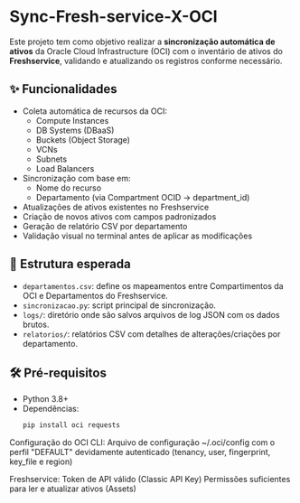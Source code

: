 # Sync-Fresh-service-X-OCI

Este projeto tem como objetivo realizar a **sincronização automática de ativos** da Oracle Cloud Infrastructure (OCI) com o inventário de ativos do **Freshservice**, validando e atualizando os registros conforme necessário.

## ✨ Funcionalidades

- Coleta automática de recursos da OCI:
  - Compute Instances
  - DB Systems (DBaaS)
  - Buckets (Object Storage)
  - VCNs
  - Subnets
  - Load Balancers
- Sincronização com base em:
  - Nome do recurso
  - Departamento (via Compartment OCID → department_id)
- Atualizações de ativos existentes no Freshservice
- Criação de novos ativos com campos padronizados
- Geração de relatório CSV por departamento
- Validação visual no terminal antes de aplicar as modificações

## 📁 Estrutura esperada

- `departamentos.csv`: define os mapeamentos entre Compartimentos da OCI e Departamentos do Freshservice.
- `sincronizacao.py`: script principal de sincronização.
- `logs/`: diretório onde são salvos arquivos de log JSON com os dados brutos.
- `relatorios/`: relatórios CSV com detalhes de alterações/criações por departamento.

## 🛠️ Pré-requisitos

- Python 3.8+
- Dependências:
  ```bash
  pip install oci requests

Configuração do OCI CLI:
Arquivo de configuração ~/.oci/config com o perfil "DEFAULT" devidamente autenticado (tenancy, user, fingerprint, key_file e region)

Freshservice:
Token de API válido (Classic API Key)
Permissões suficientes para ler e atualizar ativos (Assets)

